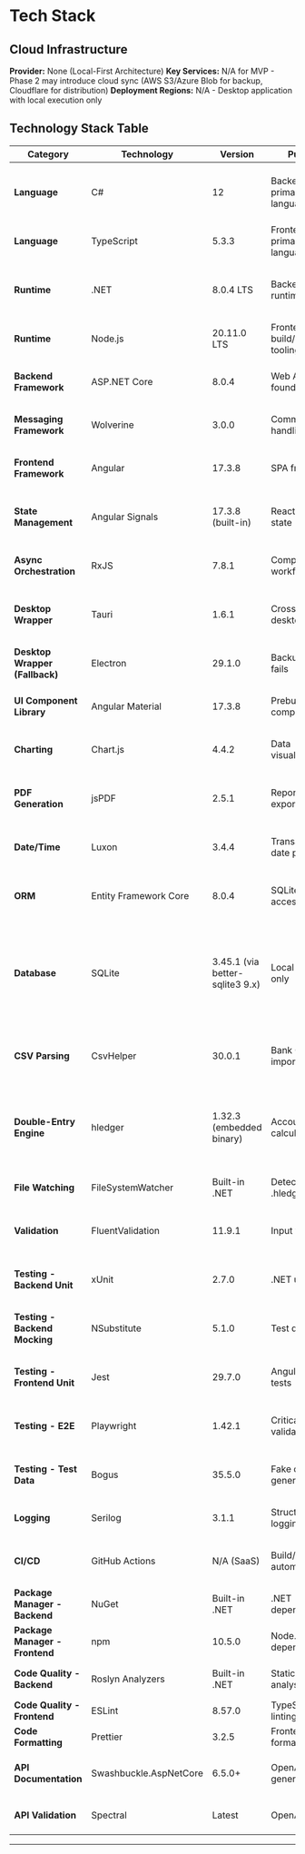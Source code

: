 # Tech Stack

## Cloud Infrastructure

**Provider:** None (Local-First Architecture)
**Key Services:** N/A for MVP - Phase 2 may introduce cloud sync (AWS S3/Azure Blob for backup, Cloudflare for distribution)
**Deployment Regions:** N/A - Desktop application with local execution only

## Technology Stack Table

| Category | Technology | Version | Purpose | Rationale |
|----------|-----------|---------|---------|-----------|
| **Language** | C# | 12 | Backend primary language | Nullable reference types, records for DTOs, pattern matching, top-level statements for minimal APIs |
| **Language** | TypeScript | 5.3.3 | Frontend primary language | Strong typing, excellent Angular tooling, team expertise per PRD |
| **Runtime** | .NET | 8.0.4 LTS | Backend runtime | Long-term support (Nov 2026), performance improvements, native AOT ready for future optimization |
| **Runtime** | Node.js | 20.11.0 LTS | Frontend build/dev tooling | LTS version (Apr 2026), stable performance, Angular CLI requirement |
| **Backend Framework** | ASP.NET Core | 8.0.4 | Web API foundation | Minimal APIs for endpoints, high performance, cross-platform |
| **Messaging Framework** | Wolverine | 3.0.0 | Command/event handling | Local message bus, async workflows, CQRS support, .NET native |
| **Frontend Framework** | Angular | 17.3.8 | SPA framework | Signals (reactive state), standalone components, tree-shaking, mature ecosystem |
| **State Management** | Angular Signals | 17.3.8 (built-in) | Reactive UI state | Built-in reactivity, simpler than NgRx for solo dev, excellent computed values |
| **Async Orchestration** | RxJS | 7.8.1 | Complex async workflows | HTTP streams, CSV import progress, WebSocket (future), proven patterns |
| **Desktop Wrapper** | Tauri | 1.6.1 | Cross-platform desktop | 10-15MB bundle, Rust security, native file I/O, process spawning (Week 1 validation required) |
| **Desktop Wrapper (Fallback)** | Electron | 29.1.0 | Backup if Tauri fails | Battle-tested, larger bundle acceptable if Tauri validation fails Week 1 |
| **UI Component Library** | Angular Material | 17.3.8 | Prebuilt UI components | Accessibility (WCAG AA), consistent design system, rapid prototyping |
| **Charting** | Chart.js | 4.4.2 | Data visualizations | Lightweight (61KB), interactive, sufficient for dashboard/reports, good documentation |
| **PDF Generation** | jsPDF | 2.5.1 | Report PDF export | Client-side PDF generation, Chart.js integration, no server dependency (FR16) |
| **Date/Time** | Luxon | 3.4.4 | Transaction date parsing | Timezone-safe, immutable, ISO 8601 support, successor to Moment.js |
| **ORM** | Entity Framework Core | 8.0.4 | SQLite data access | Code-first migrations, LINQ queries, change tracking for cache invalidation |
| **Database** | SQLite | 3.45.1 (via better-sqlite3 9.x) | Local caching only | Serverless, cross-platform, perfect for desktop apps, NOT for financial data (only cache). No encryption in MVP—aligns with plaintext .hledger PTA philosophy. Phase 2 may add full-disk encryption. |
| **CSV Parsing** | CsvHelper | 30.0.1 | Bank CSV import | 50M+ downloads, handles encoding/delimiters/edge cases, excellent error handling |
| **Double-Entry Engine** | hledger | 1.32.3 (embedded binary) | Accounting calculations | Battle-tested (20+ years Ledger lineage), PTA community standard, JSON output support. Distributed as separate subprocess (GPL-compliant, no linking). |
| **File Watching** | FileSystemWatcher | Built-in .NET | Detect external .hledger edits | Native .NET, cross-platform, triggers cache invalidation |
| **Validation** | FluentValidation | 11.9.1 | Input validation | Expressive syntax, testable, separates validation from domain logic |
| **Testing - Backend Unit** | xUnit | 2.7.0 | .NET unit tests | Modern, async-friendly, parameterized tests, popular in .NET community |
| **Testing - Backend Mocking** | NSubstitute | 5.1.0 | Test doubles | Clean syntax, easy mocking for HledgerProcessRunner and file I/O |
| **Testing - Frontend Unit** | Jest | 29.7.0 | Angular unit tests | Faster than Jasmine/Karma, better DX, snapshot testing, parallel execution |
| **Testing - E2E** | Playwright | 1.42.1 | Critical path validation | Cross-browser, cross-platform, auto-wait, traces/videos for debugging |
| **Testing - Test Data** | Bogus | 35.5.0 | Fake data generation | Generate realistic test transactions, deterministic seeds for repeatability |
| **Logging** | Serilog | 3.1.1 | Structured logging | JSON output, sinks for file/console, correlation IDs, easy debugging |
| **CI/CD** | GitHub Actions | N/A (SaaS) | Build/test automation | Free for public repos, matrix builds (Windows/macOS/Linux), GitHub integration |
| **Package Manager - Backend** | NuGet | Built-in .NET | .NET dependencies | Standard .NET package manager |
| **Package Manager - Frontend** | npm | 10.5.0 | Node.js dependencies | Standard Node.js package manager, lockfile for reproducibility |
| **Code Quality - Backend** | Roslyn Analyzers | Built-in .NET | Static code analysis | StyleCop rules, nullable analysis, enforce conventions |
| **Code Quality - Frontend** | ESLint | 8.57.0 | TypeScript linting | Angular recommended rules, enforce code style |
| **Code Formatting** | Prettier | 3.2.5 | Frontend code formatting | Consistent formatting, integrates with ESLint |
| **API Documentation** | Swashbuckle.AspNetCore | 6.5.0+ | OpenAPI spec generation | Auto-generate API documentation with XML comments, export to `docs/api/openapi.yaml` |
| **API Validation** | Spectral | Latest | OpenAPI linting | Validate OpenAPI spec for errors and best practices |

---
